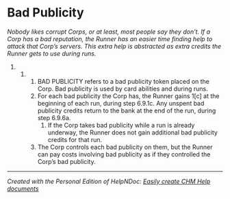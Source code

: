 # Bad Publicity

*Nobody likes corrupt Corps, or at least, most people say they don’t. If a Corp has a bad reputation, the Runner has an easier time finding help to attack that Corp’s servers. This extra help is abstracted as extra credits the Runner gets to use during runs.*

1. &nbsp;
   1. &nbsp;
      1. BAD PUBLICITY refers to a bad publicity token placed on the Corp. Bad publicity is used by card abilities and during runs.
      1. For each bad publicity the Corp has, the Runner gains 1\[c\] at the beginning of each run, during step 6.9.1c. Any unspent bad publicity credits return to the bank at the end of the run, during step 6.9.6a.
         1. If the Corp takes bad publicity while a run is already underway, the Runner does not gain additional bad publicity credits for that run.
      1. The Corp controls each bad publicity on them, but the Runner can pay costs involving bad publicity as if they controlled the Corp’s bad publicity.


***
_Created with the Personal Edition of HelpNDoc: [Easily create CHM Help documents](<https://www.helpndoc.com/feature-tour>)_
